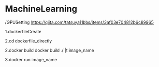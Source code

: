 # MachineLearning
/GPUSetting
https://qiita.com/tatsuya11bbs/items/3af03e704812b6c89965

1.dockerfileCreate

2.cd dockerfile_directly

2.docker build
docker build ./ |t image_name

3.docker run image_name
